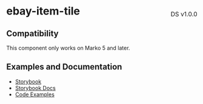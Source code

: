 <h1 style="display: flex; justify-content: space-between; align-items: center;">
    <span>
        ebay-item-tile
    </span>
    <span style="font-weight: normal; font-size: medium; margin-bottom: -15px;">
        DS v1.0.0
    </span>
</h1>

## Compatibility

This component only works on Marko 5 and later.

## Examples and Documentation

- [Storybook](https://ebay.github.io/evo-web/ebayui-core/?path=/story/structure-ebay-item-tile)
- [Storybook Docs](https://ebay.github.io/evo-web/ebayui-core/?path=/docs/structure-ebay-item-tile)
- [Code Examples](https://github.com/eBay/evo-web/tree/main/packages/ebayui-core/src/components/ebay-item-tile/examples)
